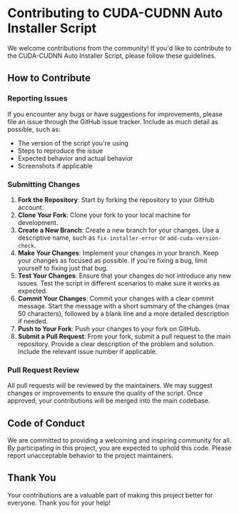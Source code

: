 # Contributing to CUDA-CUDNN Auto Installer Script

We welcome contributions from the community! If you'd like to contribute to the CUDA-CUDNN Auto Installer Script, please follow these guidelines.

## How to Contribute

### Reporting Issues

If you encounter any bugs or have suggestions for improvements, please file an issue through the GitHub issue tracker. Include as much detail as possible, such as:

- The version of the script you're using
- Steps to reproduce the issue
- Expected behavior and actual behavior
- Screenshots if applicable

### Submitting Changes

1. **Fork the Repository**: Start by forking the repository to your GitHub account.
2. **Clone Your Fork**: Clone your fork to your local machine for development.
3. **Create a New Branch**: Create a new branch for your changes. Use a descriptive name, such as `fix-installer-error` or `add-cuda-version-check`.
4. **Make Your Changes**: Implement your changes in your branch. Keep your changes as focused as possible. If you're fixing a bug, limit yourself to fixing just that bug.
5. **Test Your Changes**: Ensure that your changes do not introduce any new issues. Test the script in different scenarios to make sure it works as expected.
6. **Commit Your Changes**: Commit your changes with a clear commit message. Start the message with a short summary of the changes (max 50 characters), followed by a blank line and a more detailed description if needed.
7. **Push to Your Fork**: Push your changes to your fork on GitHub.
8. **Submit a Pull Request**: From your fork, submit a pull request to the main repository. Provide a clear description of the problem and solution. Include the relevant issue number if applicable.

### Pull Request Review

All pull requests will be reviewed by the maintainers. We may suggest changes or improvements to ensure the quality of the script. Once approved, your contributions will be merged into the main codebase.

## Code of Conduct

We are committed to providing a welcoming and inspiring community for all. By participating in this project, you are expected to uphold this code. Please report unacceptable behavior to the project maintainers.

## Thank You

Your contributions are a valuable part of making this project better for everyone. Thank you for your help!